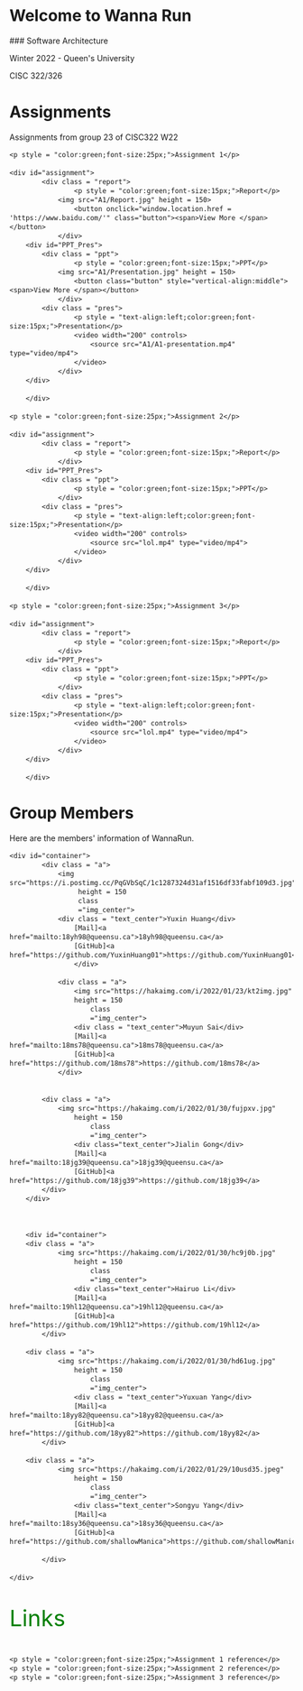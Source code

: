 <h1>Welcome to Wanna Run</h1>
### Software Architecture
<p> Winter 2022 - Queen's University </p>
<p> CISC 322/326 </p>

# Assignments
Assignments from group 23 of CISC322 W22
<html>
<head>
<style>
#assignment {
				width: 800px;
				height: 500px;
				display: flex;
				display: -webkit-flex;
				flex-direction: row;
				flex-wrap: nowrap;
				justify-content: space-between;
				align-items: flex-start
			}
#PPT_Pres {
				width: 400px;
				height: 500px;
				display: flex;
				display: -webkit-flex;
				flex-direction: column;
				flex-wrap: nowrap;
				justify-content: space-between;
				align-items: flex-start
			}
	
.button {
  display: inline-block;
  border-radius: 5px;
  background-color: Green;
  border: none;
  color: White ;
  text-align: center;
  font-size: 10px;
  padding: 10px;
  width: 120px;
  transition: all 0.5s;
  cursor: pointer;
  margin: 5px;
}

.button span {
  cursor: pointer;
  display: inline-block;
  position: relative;
  transition: 0.5s;
}

.button span:after {
  content: '\00bb';
  position: absolute;
  opacity: 0;
  top: 0;
  right: -20px;
  transition: 0.5s;
}

.button:hover span {
  padding-right: 25px;
}

.button:hover span:after {
  opacity: 1;
  right: 0;
}
	
.report {
  border: 1px solid black;
  padding: 10px;
  width: 350px;
  height: 500px;
  border: 5px solid gray;
  text-align: justify;
}
	
.ppt {
  border: 1px solid black;
  padding: 10px;
  width: 400px;
  height: 210px;
  border: 5px solid gray;
  text-align: justify;
}
	
.pres {
  border: 1px solid black;
  padding: 10px;
  width: 400px;
  height: 250px;
  border: 5px solid gray;
  text-align: center;
}
	
video {
  width: 80%;
  height: auto;
}
	
.img_center{
	display: block;
	margin-left: auto;
	margin-right: auto;
	width: 70%;
	border-radius: 50%;
	}
	
.text_center{
	text-align: center;
	}
	
</style>
</head>
<body>


	<p style = "color:green;font-size:25px;">Assignment 1</p>

	<div id="assignment">
			<div class = "report">
					<p style = "color:green;font-size:15px;">Report</p>
				<img src="A1/Report.jpg" height = 150>
					<button onclick="window.location.href = 'https://www.baidu.com/'" class="button"><span>View More </span></button>
				</div>
		<div id="PPT_Pres">
			<div class = "ppt">
					<p style = "color:green;font-size:15px;">PPT</p>
				<img src="A1/Presentation.jpg" height = 150>
					<button class="button" style="vertical-align:middle"><span>View More </span></button>
				</div>
			<div class = "pres">
					<p style = "text-align:left;color:green;font-size:15px;">Presentation</p>
					<video width="200" controls>
  						<source src="A1/A1-presentation.mp4" type="video/mp4">
					</video>
				</div>
		</div>
			
		</div>

	<p style = "color:green;font-size:25px;">Assignment 2</p>
	
	<div id="assignment">
			<div class = "report">
					<p style = "color:green;font-size:15px;">Report</p>
				</div>
		<div id="PPT_Pres">
			<div class = "ppt">
					<p style = "color:green;font-size:15px;">PPT</p>
				</div>
			<div class = "pres">
					<p style = "text-align:left;color:green;font-size:15px;">Presentation</p>
					<video width="200" controls>
  						<source src="lol.mp4" type="video/mp4">
					</video>
				</div>
		</div>
			
		</div>
	
	<p style = "color:green;font-size:25px;">Assignment 3</p>

	<div id="assignment">
			<div class = "report">
					<p style = "color:green;font-size:15px;">Report</p>
				</div>
		<div id="PPT_Pres">
			<div class = "ppt">
					<p style = "color:green;font-size:15px;">PPT</p>
				</div>
			<div class = "pres">
					<p style = "text-align:left;color:green;font-size:15px;">Presentation</p>
					<video width="200" controls>
  						<source src="lol.mp4" type="video/mp4">
					</video>
				</div>
		</div>
			
		</div>
	
<html>
<head>
<style>
#container {
				width: 800px;
				height: 340px;
				display: flex;
				display: -webkit-flex;
				flex-direction: row;
				flex-wrap: nowrap;
				justify-content: space-around;
				align-items: flex-start
			}
.a {
  border: 1px solid black;
  padding: 10px;
  width: 250px;
  height: 320px;
  border: 5px solid gray;
  text-align: justify;
}
	
.img_center{
	display: block;
	margin-left: auto;
	margin-right: auto;
	width: 70%;
	border-radius: 50%;
	}
	
.text_center{
	text-align: center;
	}
	
</style>
</head>
<body>

<h1>Group Members</h1>

<p>Here are the members' information of WannaRun.</p>

	<div id="container">
			<div class = "a">
				<img src="https://i.postimg.cc/PqGVbSqC/1c1287324d31af1516df33fabf109d3.jpg" 
				     height = 150
				     class
				     ="img_center">
				<div class = "text_center">Yuxin Huang</div>
					[Mail]<a href="mailto:18yh98@queensu.ca">18yh98@queensu.ca</a>
					[GitHub]<a href="https://github.com/YuxinHuang01">https://github.com/YuxinHuang01</a>
					</div>
				
				<div class = "a">
					<img src="https://hakaimg.com/i/2022/01/23/kt2img.jpg" 
				  	height = 150
				     	class
				     	="img_center">
					<div class = "text_center">Muyun Sai</div>
					[Mail]<a href="mailto:18ms78@queensu.ca">18ms78@queensu.ca</a>
					[GitHub]<a href="https://github.com/18ms78">https://github.com/18ms78</a>
				</div>
	

			<div class = "a">
				<img src="https://hakaimg.com/i/2022/01/30/fujpxv.jpg" 
				  	height = 150
				     	class
				     	="img_center">
					<div class="text_center">Jialin Gong</div>
					[Mail]<a href="mailto:18jg39@queensu.ca">18jg39@queensu.ca</a>
					[GitHub]<a href="https://github.com/18jg39">https://github.com/18jg39</a>
			</div>
		</div>
	
		

        <div id="container">
		<div class = "a">
				<img src="https://hakaimg.com/i/2022/01/30/hc9j0b.jpg" 
				  	height = 150
				     	class
				     	="img_center">
					<div class="text_center">Hairuo Li</div>
					[Mail]<a href="mailto:19hl12@queensu.ca">19hl12@queensu.ca</a>
					[GitHub]<a href="https://github.com/19hl12">https://github.com/19hl12</a>
			</div>
		
		<div class = "a">
				<img src="https://hakaimg.com/i/2022/01/30/hd61ug.jpg" 
				  	height = 150
				     	class
				     	="img_center">
					<div class = "text_center">Yuxuan Yang</div>
					[Mail]<a href="mailto:18yy82@queensu.ca">18yy82@queensu.ca</a>
					[GitHub]<a href="https://github.com/18yy82">https://github.com/18yy82</a>
			</div>
		
		<div class = "a">
				<img src="https://hakaimg.com/i/2022/01/29/10usd35.jpeg" 
				  	height = 150
				     	class
				     	="img_center">
					<div class="text_center">Songyu Yang</div>
					[Mail]<a href="mailto:18sy36@queensu.ca">18sy36@queensu.ca</a>
					[GitHub]<a href="https://github.com/shallowManica">https://github.com/shallowManica</a>
			
			</div>

	</div>
	


</body>
</html>
<p style = "color:green;font-size:40px;">Links</p>
	
	<p style = "color:green;font-size:25px;">Assignment 1 reference</p>
	<p style = "color:green;font-size:25px;">Assignment 2 reference</p>
	<p style = "color:green;font-size:25px;">Assignment 3 reference</p>
